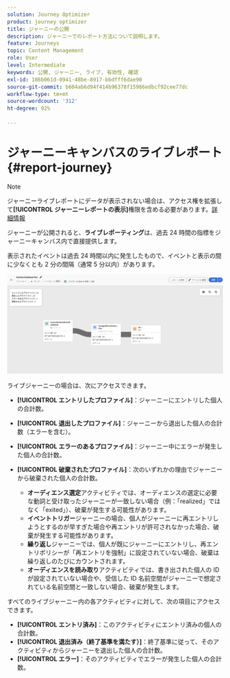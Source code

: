 ```yaml
---
solution: Journey Optimizer
product: journey optimizer
title: ジャーニーの公開
description: ジャーニーでのレポート方法について説明します。
feature: Journeys
topic: Content Management
role: User
level: Intermediate
keywords: 公開, ジャーニー, ライブ, 有効性, 確認
exl-id: 186b061d-0941-48be-8917-bbdfff6dae90
source-git-commit: b604ab6d94f414b96378f15986edbcf92cee77dc
workflow-type: tm+mt
source-wordcount: '312'
ht-degree: 92%

---
```


# ジャーニーキャンバスのライブレポート {#report-journey}

>[!NOTE]
>
>ジャーニーライブレポートにデータが表示されない場合は、アクセス権を拡張して&#x200B;**[!UICONTROL ジャーニーレポートの表示]**&#x200B;権限を含める必要があります。[詳細情報](../administration/permissions.md)

ジャーニーが公開されると、**ライブレポーティング**&#x200B;は、過去 24 時間の指標をジャーニーキャンバス内で直接提供します。

表示されたイベントは過去 24 時間以内に発生したもので、イベントと表示の間に少なくとも 2 分の間隔（通常 5 分以内）があります。

![](assets/journey_live_report.png)

ライブジャーニーの場合は、次にアクセスできます。

* **[!UICONTROL エントリしたプロファイル]**：ジャーニーにエントリした個人の合計数。
* **[!UICONTROL 退出したプロファイル]**：ジャーニーから退出した個人の合計数（エラーを含む）。
* **[!UICONTROL エラーのあるプロファイル]**：ジャーニー中にエラーが発生した個人の合計数。
* **[!UICONTROL 破棄されたプロファイル]**：次のいずれかの理由でジャーニーから破棄された個人の合計数。

   * **オーディエンス選定**&#x200B;アクティビティでは、オーディエンスの選定に必要な動詞と受け取ったジャーニーが一致しない場合（例：「realized」ではなく「exited」）、破棄が発生する可能性があります。
   * **イベントトリガー**&#x200B;ジャーニーの場合、個人がジャーニーに再エントリしようとするのが早すぎた場合や再エントリが許可されなかった場合、破棄が発生する可能性があります。
   * **繰り返し**&#x200B;ジャーニーでは、個人が既にジャーニーにエントリし、再エントリポリシーが「再エントリを強制」に設定されていない場合、破棄は繰り返しのたびにカウントされます。
   * **オーディエンスを読み取り**&#x200B;アクティビティでは、書き出された個人の ID が設定されていない場合や、受信した ID 名前空間がジャーニーで想定されている名前空間と一致しない場合、破棄が発生します。

すべてのライブジャーニー内の各アクティビティに対して、次の項目にアクセスできます。

* **[!UICONTROL エントリ済み]**：このアクティビティにエントリ済みの個人の合計数。
* **[!UICONTROL 退出済み（終了基準を満たす）]**：終了基準に従って、そのアクティビティからジャーニーを退出した個人の合計数。
* **[!UICONTROL エラー]**：そのアクティビティでエラーが発生した個人の合計数。

